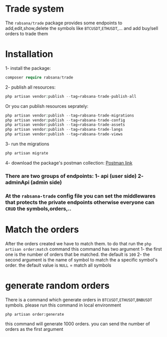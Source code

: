 # Trade system


The `rabsana/trade` package provides some endpoints to add,edit,show,delete the symbols like `BTCUSDT`,`ETHUSDT`,... and add buy/sell orders to trade them


# Installation

1- install the package:
```php
composer require rabsana/trade
```

2- publish all resources:
```php
php artisan vendor:publish --tag=rabsana-trade-publish-all
```

Or you can publish resources seprately:
```php
php artisan vendor:publish --tag=rabsana-trade-migrations
php artisan vendor:publish --tag=rabsana-trade-config
php artisan vendor:publish --tag=rabsana-trade-assets
php artisan vendor:publish --tag=rabsana-trade-langs
php artisan vendor:publish --tag=rabsana-trade-views
```

3- run the migrations
```php
php artisan migrate
```

4- download the package's postman collection: [Postman link](https://www.getpostman.com/collections/0c9b6493ad53d61f42e5)


### There are two groups of endpoints: 1- api (user side) 2- adminApi (admin side)
### At the `rabsana-trade` config file you can set the middlewares that protects the private endpoints otherwise everyone can `CRUD` the symbols,orders,..


# Match the orders

After the orders created we have to match them. to do that run the `php artisan order:match` command
this command has two argument
1- the first one is the number of orders that be matched. the default is `100`
2- the second argument is the name of symbol to match the a specific symbol's order. the default value is `NULL` = match all symbols


# generate random orders

There is a command which generate orders in `BTCUSDT`,`ETHUSDT`,`BNBUSDT` symbols. please run this command in local environment

`php artisan order:generate`

this command will generate 1000 orders. you can send the number of orders as the first argument

